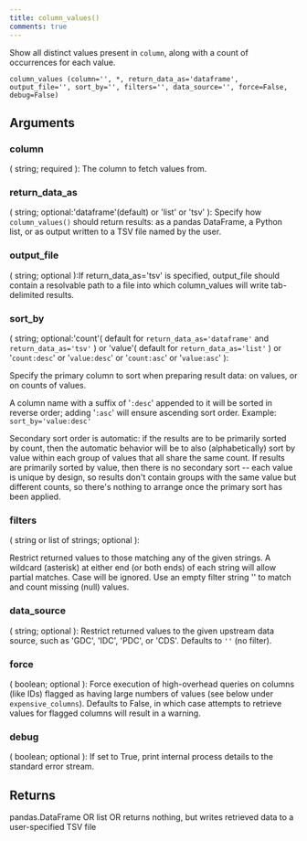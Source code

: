 ```yaml
---
title: column_values()
comments: true
---
```


Show all distinct values present in `column`, along with a count
of occurrences for each value.

`column_values
(column='', *, return_data_as='dataframe', output_file='', sort_by='', filters='', data_source='', force=False, debug=False)`


## Arguments

### column

( string; required ): The column to fetch values from.

### return_data_as

( string; optional:'dataframe'(default) or 'list' or 'tsv' ):
Specify how `column_values()` should return results: as a pandas
DataFrame, a Python list, or as output written to a TSV file named
by the user.

### output_file
( string; optional ):If return_data_as='tsv' is specified, output_file should contain a
resolvable path to a file into which column_values will write tab-delimited results.

### sort_by
( string; optional:'count'( default for `return_data_as='dataframe'` and `return_data_as='tsv'` ) or 'value'( default for `return_data_as='list'` ) or '`count:desc`' or '`value:desc`' or '`count:asc`' or '`value:asc`' ):

Specify the primary column to sort when preparing result data: on
values, or on counts of values.

A column name with a suffix of '`:desc`' appended to it will be
sorted in reverse order; adding '`:asc`' will ensure ascending sort
order. Example: `sort_by='value:desc'`

Secondary sort order is automatic: if the results are to be
primarily sorted by count, then the automatic behavior will be to
also (alphabetically) sort by value within each group of values
that all share the same count. If results are primarily sorted by
value, then there is no secondary sort -- each value is unique by
design, so results don't contain groups with the same value but
different counts, so there's nothing to arrange once the primary
sort has been applied.

### filters

( string or list of strings; optional ):

Restrict returned values to those matching any of the given strings.
A wildcard (asterisk) at either end (or both ends) of each string
will allow partial matches. Case will be ignored. Use an empty
filter string '' to match and count missing (null) values.

### data_source

( string; optional ): Restrict returned values to the given upstream data source, such
as 'GDC', 'IDC', 'PDC', or 'CDS'. Defaults to `''` (no filter).

### force
( boolean; optional ): Force execution of high-overhead queries on columns (like IDs)
flagged as having large numbers of values (see below under
`expensive_columns`). Defaults to False, in which case attempts
to retrieve values for flagged columns will result in a warning.

### debug
( boolean; optional ): If set to True, print internal process
details to the standard error stream.

## Returns
pandas.DataFrame OR list OR returns nothing, but writes retrieved
data to a user-specified TSV file
